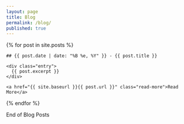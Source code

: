 ```yaml
---
layout: page
title: Blog
permalink: /blog/
published: true
---
```


<div class="posts">
  {% for post in site.posts %}
  <article class="post">
    
    ## {{ post.date | date: "%B %e, %Y" }} - {{ post.title }}
    
    <div class="entry">
      {{ post.excerpt }}
    </div>

    <a href="{{ site.baseurl }}{{ post.url }}" class="read-more">Read More</a>
  </article>
  {% endfor %}
</div>

End of Blog Posts

<!--    <h2 style=background-color:Gainsboro;>{{ post.date | date: "%B %e, %Y" }} - {{ post.title }}</h2>-->
